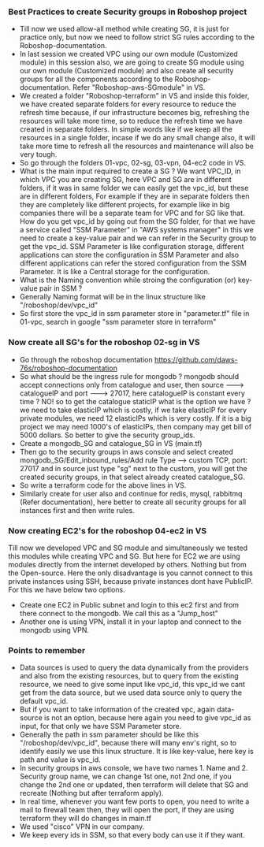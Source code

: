 ### Best Practices to create Security groups in Roboshop project
- Till now we used allow-all method while creating SG, it is just for practice only, but now we need to follow
  strict SG rules according to the Roboshop-documentation.
- In last session we created VPC using our own module (Customized module) in this session also, we are going
  to create SG module using our own module (Customized module) and also create all security groups for all the
  components according to the Roboshop-documentation. Refer "Roboshop-aws-SGmodule" in VS.
- We created a folder "Roboshop-terraform" in VS and inside this folder, we have created separate folders 
  for every resource to reduce the refresh time because, if our infrastructure becomes big, refreshing the 
  resources will take more time, so to reduce the refresh time we have created in separate folders. In simple
  words like if we keep all the resources in a single folder, incase if we do any small change also, it will
  take more time to refresh all the resources and maintenance will also be very tough.
- So go through the folders 01-vpc, 02-sg, 03-vpn, 04-ec2 code in VS.
- What is the main input required to create a SG ? We want VPC_ID, in which VPC you are creating SG, here VPC
  and SG are in different folders, if it was in same folder we can easily get the vpc_id, but these are in
  different folders, For example if they are in separate folders then they are completely like different
  projects, for example like in big companies there will be a separate team for VPC and for SG like that. How
  do you get vpc_id by going out from the SG folder, for that we have a service called "SSM Parameter" in "AWS
  systems manager" in this we need to create a key-value pair and we can refer in the Security group to get
  the vpc_id. SSM Parameter is like configuration storage, different applications can store the configuration
  in SSM Parameter and also different applications can refer the stored configuration from the SSM Parameter.
  It is like a Central storage for the configuration.
- What is the Naming convention while stroing the configuration (or) key-value pair in SSM ?
- Generally Naming format will be in the linux structure like "/roboshop/dev/vpc_id"
- So first store the vpc_id in ssm parameter store in "parameter.tf" file in 01-vpc, search in google "ssm
  parameter store in terraform"

### Now create all SG's for the roboshop 02-sg in VS
- Go through the roboshop documentation https://github.com/daws-76s/roboshop-documentation
- So what should be the ingress rule for mongodb ? mongodb should accept connections only from catalogue and
  user, then source ---> catalogueIP and port ---> 27017, here catalogueIP is constant every time ? NO! so
  to get the catalogue staticIP what is the option we have ? we need to take elasticIP which is costly, if
  we take elasticIP for every private modules, we need 12 elasticIPs which is very costly. If it is a big
  project we may need 1000's of elasticIPs, then company may get bill of 5000 dollars. So better to give the
  security group_ids.
- Create a mongodb_SG and catalogue_SG in VS (main.tf)
- Then go to the security groups in aws console and select created mongodb_SG/Edit_inbound_rules/Add rule
  Type --> custom TCP, port: 27017 and in source just type "sg" next to the custom, you will get the created
  security groups, in that select already created catalogue_SG.
- So write a terraform code for the above lines in VS.
- Similarly create for user also and continue for redis, mysql, rabbitmq (Refer documentation), here better
  to create all security groups for all instances first and then write rules.

### Now creating EC2's for the roboshop 04-ec2 in VS
Till now we developed VPC and SG module and simultaneously we tested this modules while creating VPC and SG. But here for EC2 we are using modules directly from the internet developed by others. Nothing but from the Open-source. Here the only disadvantage is you cannot connect to this private instances using SSH, because private instances dont have PublicIP. For this we have below two options.
- Create one EC2 in Public subnet and login to this ec2 first and from there connect to the mongodb. We call
  this as a "Jump_host"
- Another one is using VPN, install it in your laptop and connect to the mongodb using VPN.

### Points to remember
- Data sources is used to query the data dynamically from the providers and also from the existing resources,
  but to query from the existing resource, we need to give some input like vpc_id, this vpc_id we cant get 
  from the data source, but we used data source only to query the default vpc_id.
- But if you want to take information of the created vpc, again data-source is not an option, because here
  again you need to give vpc_id as input, for that only we have SSM Parameter store.
- Generally the path in ssm parameter should be like this "/roboshop/dev/vpc_id", because there will many
  env's right, so to identify easily we use this linux structure. It is like key-value, here key is path and
  value is vpc_id.
- In security groups in aws console, we have two names 1. Name and 2. Security group name, we can change 1st
  one, not 2nd one, if you change the 2nd one or updated, then terraform will delete that SG and recreate
  (Nothing but after terraform apply).
- In real time, whenever you want few ports to open, you need to write a mail to firewall team then, they will
  open the port, if they are using terraform they will do changes in main.tf
- We used "cisco" VPN in our company.
- We keep every ids in SSM, so that every body can use it if they want.
